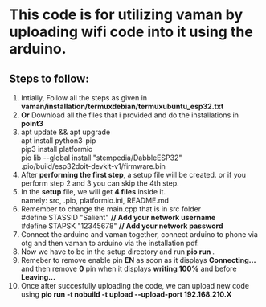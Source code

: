 # This code is for utilizing vaman by uploading wifi code into it using the arduino.

## Steps to follow:
1) Intially, Follow all the steps as given in **vaman/installation/termuxdebian/termuxubuntu_esp32.txt**
2) **Or** Download all the files that i provided and do the installations in <b> point3</b>
3) apt update && apt upgrade <br>
   apt install python3-pip <br>
   pip3 install platformio <br>
   pio lib --global install "stempedia/DabbleESP32" <br>
   .pio/build/esp32doit-devkit-v1/firmware.bin <br>
4) After **performing the first step**, a setup file will be created. or if you perform step 2 and 3 you can skip the 4th step.
5) In the **setup** file, we will get **4 files** inside it. <br>
   namely: src, .pio, platformio.ini, README.md
6) Remember to change the main.cpp that is in src folder<br>
   #define STASSID "Salient" **// Add your network username<br>**
   #define STAPSK  "12345678" **// Add your network password<br>**
7) Connect the arduino and vaman together, connect arduino to phone via otg and then vaman to arduino via the installation pdf. 
8) Now we have to be in the setup directory and run <b> pio run </b>.
9) Remeber to remove enable pin <b>EN</b> as soon as it displays <b>Connecting...</b> and then remove <b>0</b> pin when it displays <b>writing 100%</b> and before           <b>Leaving...</b>
10) Once after succesfully uploading the code, we can upload new code using <b>pio run -t nobuild -t upload --upload-port 192.168.210.X </b>
